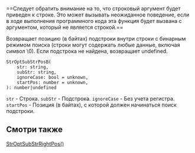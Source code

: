 

==Следует обратить внимание на то, что строковый аргумент будет приведен к строке. Это может вызывать неожиданное поведение, если в ходе выполнения программного кода эта функция будет вызвана с аргументом, который не является строкой.==

Возвращает позицию (в байтах) подстроки внутри строки с бинарным режимом поиска (строки могут содержать любые данные, включая символ \0). Если подстрока не найдена, возвращает undefined.
```
StrOptSubStrPosB(
	str: string,
	subStr: string,
	ignoreCase: bool = unknown,
	startPos: number = unknown,
): number|undefined
```
`str` - Строка.
`subStr` - Подстрока.
`ignoreCase` - Без учета регистра.
`startPos` - Позиция (в байтах), с которой должен начинаться поиск подстроки.

## Смотри также

[StrOptSubStrRightPos()](http://docs.datex.ru/article.htm?id=7172076235998782771)